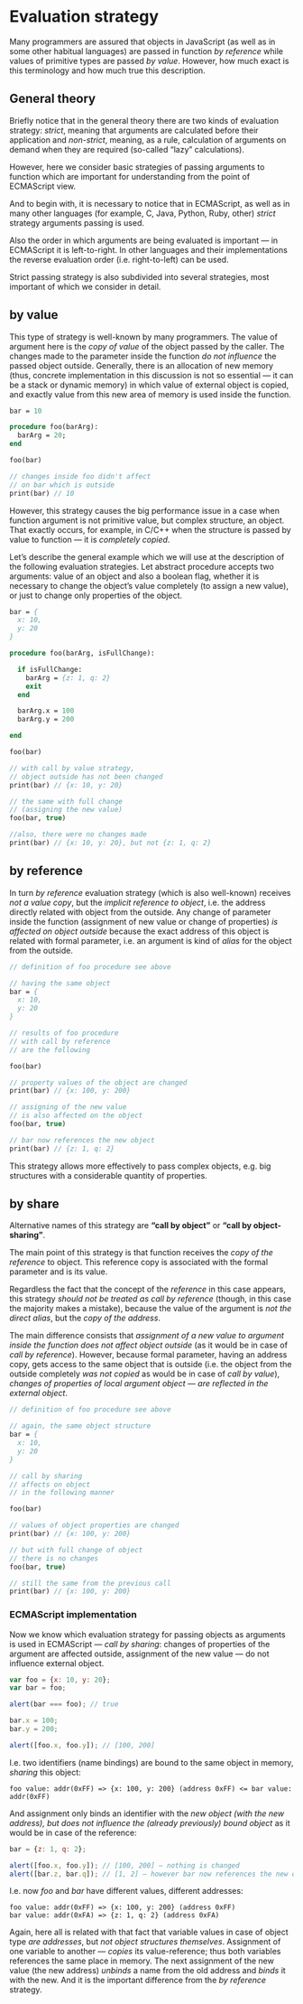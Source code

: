 # Evaluation strategy

Many programmers are assured that objects in JavaScript (as well as in some other habitual languages) are passed in function _by reference_ while values of primitive types are passed _by value_. However, how much exact is this terminology and how much true this description.

## General theory

Briefly notice that in the general theory there are two kinds of evaluation strategy: _strict_, meaning that arguments are calculated before their application and _non-strict_, meaning, as a rule, calculation of arguments on demand when they are required (so-called “lazy” calculations).

However, here we consider basic strategies of passing arguments to function which are important for understanding from the point of ECMAScript view.

And to begin with, it is necessary to notice that in ECMAScript, as well as in many other languages (for example, C, Java, Python, Ruby, other) _strict_ strategy arguments passing is used.

Also the order in which arguments are being evaluated is important — in ECMAScript it is left-to-right. In other languages and their implementations the reverse evaluation order (i.e. right-to-left) can be used.

Strict passing strategy is also subdivided into several strategies, most important of which we consider in detail.

## by value

This type of strategy is well-known by many programmers. The value of argument here is the _copy of value_ of the object passed by the caller. The changes made to the parameter inside the function _do not influence_ the passed object outside. Generally, there is an allocation of new memory (thus, concrete implementation in this discussion is not so essential — it can be a stack or dynamic memory) in which value of external object is copied, and exactly value from this new area of memory is used inside the function.

```pascal
bar = 10

procedure foo(barArg):
  barArg = 20;
end

foo(bar)

// changes inside foo didn't affect
// on bar which is outside
print(bar) // 10
```

However, this strategy causes the big performance issue in a case when function argument is not primitive value, but complex structure, an object. That exactly occurs, for example, in C/C++ when the structure is passed by value to function — it is _completely copied_.

Let’s describe the general example which we will use at the description of the following evaluation strategies. Let abstract procedure accepts two arguments: value of an object and also a boolean flag, whether it is necessary to change the object’s value completely (to assign a new value), or just to change only properties of the object.

```pascal
bar = {
  x: 10,
  y: 20
}

procedure foo(barArg, isFullChange):

  if isFullChange:
    barArg = {z: 1, q: 2}
    exit
  end

  barArg.x = 100
  barArg.y = 200

end

foo(bar)

// with call by value strategy,
// object outside has not been changed
print(bar) // {x: 10, y: 20}

// the same with full change
// (assigning the new value)
foo(bar, true)

//also, there were no changes made
print(bar) // {x: 10, y: 20}, but not {z: 1, q: 2}
```

## by reference

In turn _by reference_ evaluation strategy (which is also well-known) receives _not a value copy_, but the _implicit reference to object_, i.e. the address directly related with object from the outside. Any change of parameter inside the function (assignment of new value or change of properties) _is affected on object outside_ because the exact address of this object is related with formal parameter, i.e. an argument is kind of _alias_ for the object from the outside.

```pascal
// definition of foo procedure see above

// having the same object
bar = {
  x: 10,
  y: 20
}

// results of foo procedure
// with call by reference
// are the following

foo(bar)

// property values of the object are changed
print(bar) // {x: 100, y: 200}

// assigning of the new value
// is also affected on the object
foo(bar, true)

// bar now references the new object
print(bar) // {z: 1, q: 2}
```

This strategy allows more effectively to pass complex objects, e.g. big structures with a considerable quantity of properties.

## by share

Alternative names of this strategy are **“call by object”** or **“call by object-sharing”**.

The main point of this strategy is that function receives the _copy of the reference_ to object. This reference copy is associated with the formal parameter and is its value.

Regardless the fact that the concept of the _reference_ in this case appears, this strategy _should not be treated as call by reference_ (though, in this case the majority makes a mistake), because the value of the argument is _not the direct alias_, but the _copy of the address_.

The main difference consists that _assignment of a new value to argument inside the function does not affect object outside_ (as it would be in case of _call by reference_). However, because formal parameter, having an address copy, gets access to the same object that is outside (i.e. the object from the outside completely _was not copied_ as would be in case of _call by value_), _changes of properties of local argument object — are reflected in the external object_.

```pascal
// definition of foo procedure see above

// again, the same object structure
bar = {
  x: 10,
  y: 20
}

// call by sharing
// affects on object
// in the following manner

foo(bar)

// values of object properties are changed
print(bar) // {x: 100, y: 200}

// but with full change of object
// there is no changes
foo(bar, true)

// still the same from the previous call
print(bar) // {x: 100, y: 200}
```

### ECMAScript implementation

Now we know which evaluation strategy for passing objects as arguments is used in ECMAScript — _call by sharing_: changes of properties of the argument are affected outside, assignment of the new value — do not influence external object.

```js
var foo = {x: 10, y: 20};
var bar = foo;

alert(bar === foo); // true

bar.x = 100;
bar.y = 200;

alert([foo.x, foo.y]); // [100, 200]
```

I.e. two identifiers (name bindings) are bound to the same object in memory, _sharing_ this object:

`foo value: addr(0xFF) => {x: 100, y: 200} (address 0xFF) <= bar value: addr(0xFF)`

And assignment only binds an identifier with the _new object (with the new address), but does not influence the (already previously) bound object_ as it would be in case of the reference:

```js
bar = {z: 1, q: 2};

alert([foo.x, foo.y]); // [100, 200] – nothing is changed
alert([bar.z, bar.q]); // [1, 2] – however bar now references the new object
```

I.e. now _foo_ and _bar_ have different values, different addresses:

```
foo value: addr(0xFF) => {x: 100, y: 200} (address 0xFF)
bar value: addr(0xFA) => {z: 1, q: 2} (address 0xFA)
```

Again, here all is related with that fact that variable values in case of object type _are addresses_, but _not object structures themselves_. Assignment of one variable to another — _copies_ its value-reference; thus both variables references the same place in memory. The next assignment of the new value (the new address) _unbinds_ a name from the old address and _binds_ it with the new. And it is the important difference from the _by reference_ strategy.
